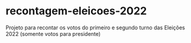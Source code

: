 # recontagem-eleicoes-2022
Projeto para recontar os votos do primeiro e segundo turno das Eleições 2022 (somente votos para presidente)
